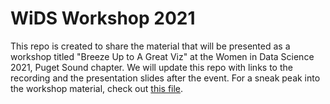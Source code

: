 # WiDS Workshop 2021
This repo is created to share the material that will be presented as a workshop titled "Breeze Up to A Great Viz" at the Women in Data Science 2021, Puget Sound chapter. 
We will update this repo with links to the recording and the presentation slides after the event.
For a sneak peak into the workshop material, check out [this file](https://github.com/dawn-ds/WiDS_Workshop_2021/blob/main/WiDS_Workshop_sneak_peak.ipynb).
